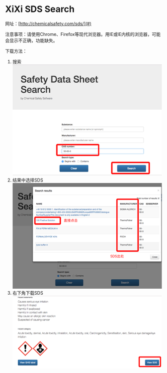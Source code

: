 # **XiXi SDS Search**

网址：[http://chemicalsafety.com/sds/](#)

注意事项：请使用Chrome、Firefox等现代浏览器。用IE或IE内核的浏览器，可能会显示不正确，功能缺失。

下载方法：

1. 搜索
   ![](/assets/sds-search.png)
2. 结果中选择SDS
   ![](/assets/sds-search2.png)
3. 右下角下载SDS
   ![](/assets/sds-search-download.png)



